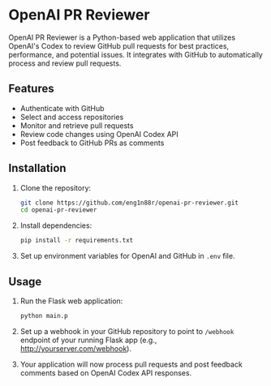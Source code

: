 # OpenAI PR Reviewer

OpenAI PR Reviewer is a Python-based web application that utilizes OpenAI's Codex to review GitHub pull requests for best practices, performance, and potential issues. It integrates with GitHub to automatically process and review pull requests.

## Features
- Authenticate with GitHub
- Select and access repositories
- Monitor and retrieve pull requests
- Review code changes using OpenAI Codex API
- Post feedback to GitHub PRs as comments


## Installation

1. Clone the repository:
   ```bash
   git clone https://github.com/eng1n88r/openai-pr-reviewer.git
   cd openai-pr-reviewer
   ```

2. Install dependencies:
    ```bash
    pip install -r requirements.txt
    ```

3. Set up environment variables for OpenAI and GitHub in `.env` file.


## Usage

1. Run the Flask web application:
    ```bash
    python main.p
    ```

2. Set up a webhook in your GitHub repository to point to `/webhook` endpoint of your running Flask app (e.g., http://yourserver.com/webhook).
3. Your application will now process pull requests and post feedback comments based on OpenAI Codex API responses.